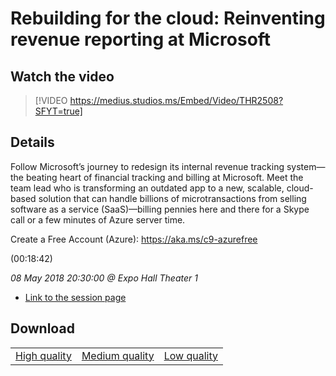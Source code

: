 # Rebuilding for the cloud: Reinventing revenue reporting at Microsoft

## Watch the video
> [!VIDEO https://medius.studios.ms/Embed/Video/THR2508?SFYT=true]

## Details

<p>Follow Microsoft’s journey to redesign its internal revenue tracking system—the beating heart of financial tracking and billing at Microsoft. Meet the team lead who is transforming an outdated app to a new, scalable, cloud-based solution that can handle billions of microtransactions from selling software as a service (SaaS)—billing pennies here and there for a Skype call or a few minutes of Azure server time.</p><p>Create a Free Account (Azure): <a href="https://aka.ms/c9-azurefree">https://aka.ms/c9-azurefree</a></p> (00:18:42)

*08 May 2018 20:30:00 @ Expo Hall Theater 1*

- [Link to the session page](https://channel9.msdn.com/Events/Build/2018/THR2508)

## Download

||||
|:--:|:----:|:-:|
|[High quality](https://sec.ch9.ms/ch9/018b/b1289e08-a81d-4bf0-9bd7-bcd370cc018b/THR2508_high.mp4)|[Medium quality](https://sec.ch9.ms/ch9/018b/b1289e08-a81d-4bf0-9bd7-bcd370cc018b/THR2508_mid.mp4)|[Low quality](https://sec.ch9.ms/ch9/018b/b1289e08-a81d-4bf0-9bd7-bcd370cc018b/THR2508.mp4)
